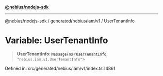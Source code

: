 [**@nebius/nodejs-sdk**](../../../../../README.md)

---

[@nebius/nodejs-sdk](../../../../../README.md) / [generated/nebius/iam/v1](../README.md) / UserTenantInfo

# Variable: UserTenantInfo

> **UserTenantInfo**: [`MessageFns`](../../../../../runtime/protos/core/interfaces/MessageFns.md)\<[`UserTenantInfo`](../interfaces/UserTenantInfo.md), `"nebius.iam.v1.UserTenantInfo"`\>

Defined in: src/generated/nebius/iam/v1/index.ts:14861
